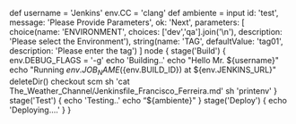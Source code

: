 def username = 'Jenkins'
env.CC = 'clang'
def ambiente = input id: 'test', message: 'Please Provide Parameters', ok: 'Next',
parameters: [
choice(name: 'ENVIRONMENT',
choices: ['dev','qa'].join('\n'),
description: 'Please select the Environment'),
string(name: 'TAG',
defaultValue: 'tag01',
description: 'Please enter the tag')
]
node {
stage('Build') {
env.DEBUG_FLAGS = '-g'
echo 'Building..'
echo "Hello Mr. ${username}"
echo "Running ${env.JOB_NAME} (${env.BUILD_ID}) at ${env.JENKINS_URL}"
deleteDir()
checkout scm
sh 'cat The_Weather_Channel/Jenkinsfile_Francisco_Ferreira.md'
sh 'printenv'
}
stage('Test') {
echo 'Testing..'
echo “${ambiente}"
}
stage('Deploy') {
echo 'Deploying....'
}
}